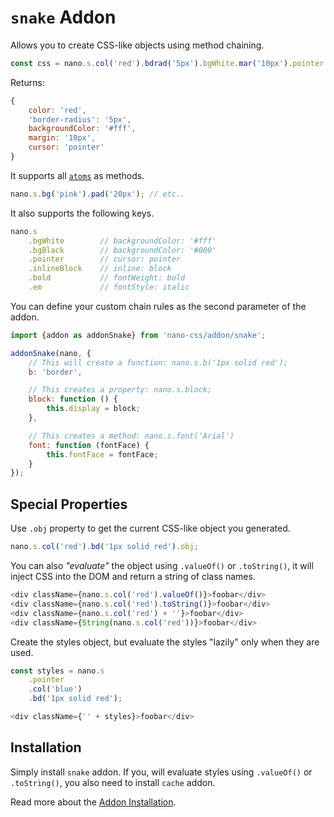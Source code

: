 # `snake` Addon

Allows you to create CSS-like objects using method chaining.

```js
const css = nano.s.col('red').bdrad('5px').bgWhite.mar('10px').pointer.obj;
```

Returns:

```js
{
    color: 'red',
    'border-radius': '5px',
    backgroundColor: '#fff',
    margin: '10px',
    cursor: 'pointer'
}
```

It supports all [`atoms`](./atoms.md) as methods.

```js
nano.s.bg('pink').pad('20px'); // etc..
```

It also supports the following keys.

```js
nano.s
    .bgWhite        // backgroundColor: '#fff'
    .bgBlack        // backgroundColor: '#000'
    .pointer        // cursor: pointer
    .inlineBlock    // inline: block
    .bold           // fontWeight: bold
    .em             // fontStyle: italic
```

You can define your custom chain rules as the second parameter of the addon.

```js
import {addon as addonSnake} from 'nano-css/addon/snake';

addonSnake(nano, {
    // This will create a function: nano.s.b('1px solid red');
    b: 'border',

    // This creates a property: nano.s.block;
    block: function () {
        this.display = block;
    },

    // This creates a method: nano.s.font('Arial')
    font: function (fontFace) {
        this.fontFace = fontFace;
    }
});
```


## Special Properties

Use `.obj` property to get the current CSS-like object you generated.

```js
nano.s.col('red').bd('1px solid red').obj;
```

You can also *"evaluate"* the object using `.valueOf()` or `.toString()`, it will inject CSS into the DOM and return a string of class names.

```js
<div className={nano.s.col('red').valueOf()}>foobar</div>
<div className={nano.s.col('red').toString()}>foobar</div>
<div className={nano.s.col('red') + ''}>foobar</div>
<div className={String(nano.s.col('red'))}>foobar</div>
```

Create the styles object, but evaluate the styles "lazily" only when they are used.

```js
const styles = nano.s
    .pointer
    .col('blue')
    .bd('1px solid red');

<div className={'' + styles}>foobar</div>
```


## Installation

Simply install `snake` addon. If you, will evaluate styles using `.valueOf()` or `.toString()`, you also
need to install `cache` addon.

Read more about the [Addon Installation](./Addons.md#addon-installation).
